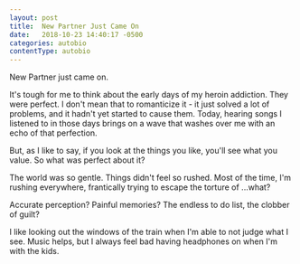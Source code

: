 ```yaml
---
layout: post
title:  New Partner Just Came On
date:   2018-10-23 14:40:17 -0500
categories: autobio
contentType: autobio
---
```


New Partner just came on.

It's tough for me to think about the early days of my heroin addiction.  They were perfect.  I don't mean that to romanticize it - it just solved a lot of problems, and it hadn't yet started to cause them.  Today, hearing songs I listened to in those days brings on a wave that washes over me with an echo of that perfection.

But, as I like to say, if you look at the things you like, you'll see what you value.  So what was perfect about it?

The world was so gentle.  Things didn't feel so rushed.  Most of the time, I'm rushing everywhere, frantically trying to escape the torture of ...what?

Accurate perception?
Painful memories?
The endless to do list, the clobber of guilt?

I like looking out the windows of the train when I'm able to not judge what I see.  Music helps, but I always feel bad having headphones on when I'm with the kids.
